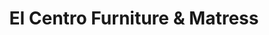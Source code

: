 ---
title: "El Centro Furniture & Matress"
url: /el-centro/el-centro-furniture-und-matress/
shop: Möbel
---